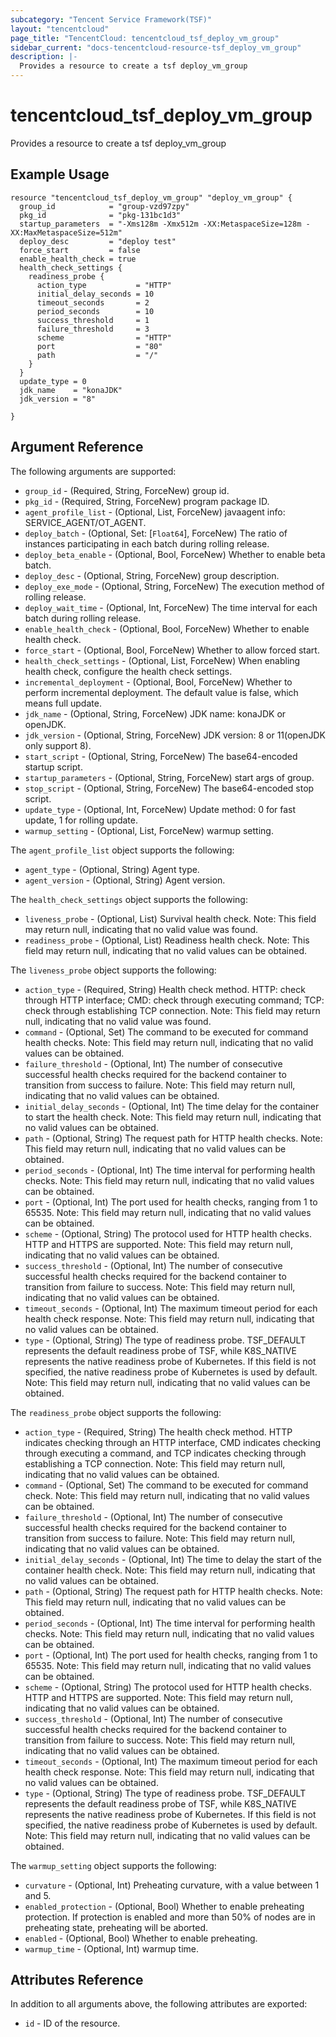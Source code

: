 ```yaml
---
subcategory: "Tencent Service Framework(TSF)"
layout: "tencentcloud"
page_title: "TencentCloud: tencentcloud_tsf_deploy_vm_group"
sidebar_current: "docs-tencentcloud-resource-tsf_deploy_vm_group"
description: |-
  Provides a resource to create a tsf deploy_vm_group
---
```


# tencentcloud_tsf_deploy_vm_group

Provides a resource to create a tsf deploy_vm_group

## Example Usage

```hcl
resource "tencentcloud_tsf_deploy_vm_group" "deploy_vm_group" {
  group_id            = "group-vzd97zpy"
  pkg_id              = "pkg-131bc1d3"
  startup_parameters  = "-Xms128m -Xmx512m -XX:MetaspaceSize=128m -XX:MaxMetaspaceSize=512m"
  deploy_desc         = "deploy test"
  force_start         = false
  enable_health_check = true
  health_check_settings {
    readiness_probe {
      action_type           = "HTTP"
      initial_delay_seconds = 10
      timeout_seconds       = 2
      period_seconds        = 10
      success_threshold     = 1
      failure_threshold     = 3
      scheme                = "HTTP"
      port                  = "80"
      path                  = "/"
    }
  }
  update_type = 0
  jdk_name    = "konaJDK"
  jdk_version = "8"

}
```

## Argument Reference

The following arguments are supported:

* `group_id` - (Required, String, ForceNew) group id.
* `pkg_id` - (Required, String, ForceNew) program package ID.
* `agent_profile_list` - (Optional, List, ForceNew) javaagent info: SERVICE_AGENT/OT_AGENT.
* `deploy_batch` - (Optional, Set: [`Float64`], ForceNew) The ratio of instances participating in each batch during rolling release.
* `deploy_beta_enable` - (Optional, Bool, ForceNew) Whether to enable beta batch.
* `deploy_desc` - (Optional, String, ForceNew) group description.
* `deploy_exe_mode` - (Optional, String, ForceNew) The execution method of rolling release.
* `deploy_wait_time` - (Optional, Int, ForceNew) The time interval for each batch during rolling release.
* `enable_health_check` - (Optional, Bool, ForceNew) Whether to enable health check.
* `force_start` - (Optional, Bool, ForceNew) Whether to allow forced start.
* `health_check_settings` - (Optional, List, ForceNew) When enabling health check, configure the health check settings.
* `incremental_deployment` - (Optional, Bool, ForceNew) Whether to perform incremental deployment. The default value is false, which means full update.
* `jdk_name` - (Optional, String, ForceNew) JDK name: konaJDK or openJDK.
* `jdk_version` - (Optional, String, ForceNew) JDK version: 8 or 11(openJDK only support 8).
* `start_script` - (Optional, String, ForceNew) The base64-encoded startup script.
* `startup_parameters` - (Optional, String, ForceNew) start args of group.
* `stop_script` - (Optional, String, ForceNew) The base64-encoded stop script.
* `update_type` - (Optional, Int, ForceNew) Update method: 0 for fast update, 1 for rolling update.
* `warmup_setting` - (Optional, List, ForceNew) warmup setting.

The `agent_profile_list` object supports the following:

* `agent_type` - (Optional, String) Agent type.
* `agent_version` - (Optional, String) Agent version.

The `health_check_settings` object supports the following:

* `liveness_probe` - (Optional, List) Survival health check. Note: This field may return null, indicating that no valid value was found.
* `readiness_probe` - (Optional, List) Readiness health check. Note: This field may return null, indicating that no valid values can be obtained.

The `liveness_probe` object supports the following:

* `action_type` - (Required, String) Health check method. HTTP: check through HTTP interface; CMD: check through executing command; TCP: check through establishing TCP connection. Note: This field may return null, indicating that no valid value was found.
* `command` - (Optional, Set) The command to be executed for command health checks. Note: This field may return null, indicating that no valid values can be obtained.
* `failure_threshold` - (Optional, Int) The number of consecutive successful health checks required for the backend container to transition from success to failure. Note: This field may return null, indicating that no valid values can be obtained.
* `initial_delay_seconds` - (Optional, Int) The time delay for the container to start the health check. Note: This field may return null, indicating that no valid values can be obtained.
* `path` - (Optional, String) The request path for HTTP health checks. Note: This field may return null, indicating that no valid values can be obtained.
* `period_seconds` - (Optional, Int) The time interval for performing health checks. Note: This field may return null, indicating that no valid values can be obtained.
* `port` - (Optional, Int) The port used for health checks, ranging from 1 to 65535. Note: This field may return null, indicating that no valid values can be obtained.
* `scheme` - (Optional, String) The protocol used for HTTP health checks. HTTP and HTTPS are supported. Note: This field may return null, indicating that no valid values can be obtained.
* `success_threshold` - (Optional, Int) The number of consecutive successful health checks required for the backend container to transition from failure to success. Note: This field may return null, indicating that no valid values can be obtained.
* `timeout_seconds` - (Optional, Int) The maximum timeout period for each health check response. Note: This field may return null, indicating that no valid values can be obtained.
* `type` - (Optional, String) The type of readiness probe. TSF_DEFAULT represents the default readiness probe of TSF, while K8S_NATIVE represents the native readiness probe of Kubernetes. If this field is not specified, the native readiness probe of Kubernetes is used by default. Note: This field may return null, indicating that no valid values can be obtained.

The `readiness_probe` object supports the following:

* `action_type` - (Required, String) The health check method. HTTP indicates checking through an HTTP interface, CMD indicates checking through executing a command, and TCP indicates checking through establishing a TCP connection. Note: This field may return null, indicating that no valid values can be obtained.
* `command` - (Optional, Set) The command to be executed for command check. Note: This field may return null, indicating that no valid values can be obtained.
* `failure_threshold` - (Optional, Int) The number of consecutive successful health checks required for the backend container to transition from success to failure. Note: This field may return null, indicating that no valid values can be obtained.
* `initial_delay_seconds` - (Optional, Int) The time to delay the start of the container health check. Note: This field may return null, indicating that no valid values can be obtained.
* `path` - (Optional, String) The request path for HTTP health checks. Note: This field may return null, indicating that no valid values can be obtained.
* `period_seconds` - (Optional, Int) The time interval for performing health checks. Note: This field may return null, indicating that no valid values can be obtained.
* `port` - (Optional, Int) The port used for health checks, ranging from 1 to 65535. Note: This field may return null, indicating that no valid values can be obtained.
* `scheme` - (Optional, String) The protocol used for HTTP health checks. HTTP and HTTPS are supported. Note: This field may return null, indicating that no valid values can be obtained.
* `success_threshold` - (Optional, Int) The number of consecutive successful health checks required for the backend container to transition from failure to success. Note: This field may return null, indicating that no valid values can be obtained.
* `timeout_seconds` - (Optional, Int) The maximum timeout period for each health check response. Note: This field may return null, indicating that no valid values can be obtained.
* `type` - (Optional, String) The type of readiness probe. TSF_DEFAULT represents the default readiness probe of TSF, while K8S_NATIVE represents the native readiness probe of Kubernetes. If this field is not specified, the native readiness probe of Kubernetes is used by default. Note: This field may return null, indicating that no valid values can be obtained.

The `warmup_setting` object supports the following:

* `curvature` - (Optional, Int) Preheating curvature, with a value between 1 and 5.
* `enabled_protection` - (Optional, Bool) Whether to enable preheating protection. If protection is enabled and more than 50% of nodes are in preheating state, preheating will be aborted.
* `enabled` - (Optional, Bool) Whether to enable preheating.
* `warmup_time` - (Optional, Int) warmup time.

## Attributes Reference

In addition to all arguments above, the following attributes are exported:

* `id` - ID of the resource.



